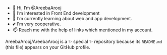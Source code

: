 - 👋 Hi, I’m @AreebaArooj
- 👀 I’m interested in Front End development 
- 🌱 I’m currently learning about web and app development.
- 💕 I'm very cooperative.
- 📫 Reach me with the help of links which mentioned in my account.


AreebaArooj/AreebaArooj is a ✨ special ✨ repository because its `README.md` (this file) appears on your GitHub profile.


